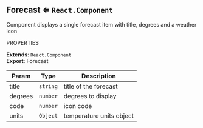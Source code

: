 <a name="module_Forecast"></a>

## Forecast ⇐ <code>React.Component</code>
Component displays a single forecast item
with title, degrees and a weather icon

PROPERTIES

**Extends**: <code>React.Component</code>  
**Export**: Forecast  

| Param | Type | Description |
| --- | --- | --- |
| title | <code>string</code> | title of the forecast |
| degrees | <code>number</code> | degrees to display |
| code | <code>number</code> | icon code |
| units | <code>Object</code> | temperature units object |

